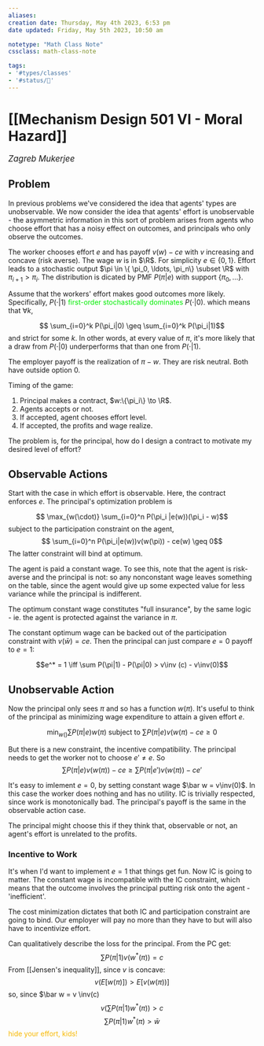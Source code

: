 ```yaml
---
aliases:
creation date: Thursday, May 4th 2023, 6:53 pm
date updated: Friday, May 5th 2023, 10:50 am

notetype: "Math Class Note"
cssclass: math-class-note

tags: 
- '#types/classes'
- '#status/🚧'
---
```


# [[Mechanism Design 501 VI - Moral Hazard]]
<span style = "font-size:120%"><i >Zagreb Mukerjee </i></span>

## Problem

In previous problems we've considered the idea that agents' types are unobservable. We now consider the idea that agents' effort is unobservable - the asymmetric information in this sort of problem arises from agents who choose effort that has a noisy effect on outcomes, and principals who only observe the outcomes. 

The worker chooses effort $e$ and has payoff $v(w) - ce$ with $v$ increasing and concave (risk averse). The wage $w$ is in $\R$. For simplicity $e \in \{0, 1\}.$ Effort leads to a stochastic output $\pi \in \{ \pi_0, \ldots, \pi_n\} \subset \R$ with $\pi_{i +1} > \pi_i$. The distribution is dicated by PMF $P(\pi|e)$ with support $\{\pi_0, \ldots \}$. 

Assume that the workers' effort makes good outcomes more likely. Specifically, $P(\cdot|1)$ <font color=gree>first-order stochastically dominates</font> $P(\cdot|0)$. which means that $\forall k$, 

$$ \sum_{i=0}^k P(\pi_i|0) \geq \sum_{i=0}^k P(\pi_i|1)$$
and strict for some $k$. In other words, at every value of $\pi$, it's more likely that a draw from $P(\cdot |0)$ underperforms that than one from $P(\cdot|1)$. 

The employer payoff is the realization of $\pi - w$. They are risk neutral. Both have outside option $0$.

Timing of the game:
1) Principal makes a contract, $w:\{\pi_i\} \to \R$.
2) Agents accepts or not.
3) If accepted, agent chooses effort level.
4) If accepted, the profits and wage realize. 

The problem is, for the principal, how do I design a contract to motivate my desired level of effort?

## Observable Actions

Start with the case in which effort is observable. Here, the contract enforces $e$. The principal's optimization problem is 

$$ \max_{w(\cdot)} \sum_{i=0}^n P(\pi_i |e(w))(\pi_i - w)$$
subject to the participation constraint on the agent, 
$$ \sum_{i=0}^n P(\pi_i|e(w))v(w(\pi)) - ce(w) \geq 0$$
The latter constraint will bind at optimum.  

The agent is paid a constant wage. To see this, note that the agent is risk-averse and the principal is not: so any nonconstant wage leaves something on the table, since the agent would give up some expected value for less variance while the principal is indifferent. 

The optimum constant wage constitutes "full insurance", by the same logic - ie. the agent is protected against the variance in $\pi$. 

The constant optimum wage can be backed out of the participation constraint with $v(\bar w) = ce$. Then the principal can just compare $e=0$ payoff to $e=1$: 


$$e^* = 1 \iff \sum P(\pi|1) - P(\pi|0) > v\inv (c) - v\inv(0)$$
## Unobservable Action

Now the principal only sees $\pi$ and so has a function $w(\pi)$. It's useful to think of the principal as minimizing wage expenditure to attain a given effort $e$. 

$$ \min_{w()} \sum P(\pi|e) w(\pi) \text{ subject to } \sum P(\pi|e)v(w(\pi) - ce \geq 0$$

But there is a new constraint, the incentive compatibility. The principal needs to get the worker not to choose $e' \neq e$. So
$$ \sum P(\pi|e)v(w(\pi)) - ce \geq \sum P(\pi|e')v(w(\pi)) - ce'$$

It's easy to imlement $e= 0$, by setting constant wage $\bar w = v\inv(0)$. In this case the worker does nothing and has no utility. IC is trivially respected, since work is monotonically bad. The principal's payoff is the same in the observable action case. 

The principal might choose this if they think that, observable or not, an agent's effort is unrelated to the profits. 

### Incentive to Work

It's when I'd want to implement $e=1$ that things get fun. Now IC is going to matter. The constant wage is incompatible with the IC constraint, which means that the outcome involves the principal putting risk onto the agent - 'inefficient'. 

The cost minimization dictates that both IC and participation constraint are going to bind. Our employer will pay no more than they have to but will also have to incentivize effort. 

Can qualitatively describe the loss for the principal. From the PC get:
$$ \sum P(\pi|1) v(w^*(\pi)) = c $$
From [[Jensen's inequality]], since $v$ is concave:
$$ v\left(E[w(\pi)\right]) > E[v(w(\pi))]$$
so, since $\bar w = v \inv(c)
$$ v\left( \sum P(\pi|1)w^*(\pi) \right) > c$$
$$  \sum P(\pi|1)w^*(\pi)  > \bar w$$
 <font color=#F7B801>hide your effort, kids!</font>
